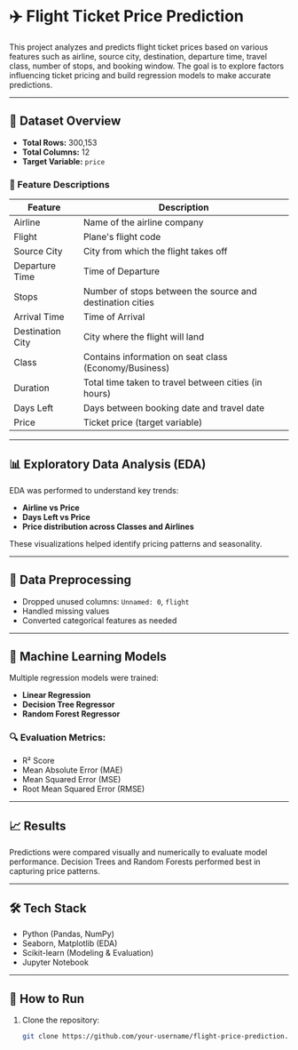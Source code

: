 # ✈️ Flight Ticket Price Prediction

This project analyzes and predicts flight ticket prices based on various features such as airline, source city, destination, departure time, travel class, number of stops, and booking window. The goal is to explore factors influencing ticket pricing and build regression models to make accurate predictions.

---

## 📂 Dataset Overview

- **Total Rows:** 300,153  
- **Total Columns:** 12  
- **Target Variable:** `price`

### 📄 Feature Descriptions

| Feature           | Description                                                                 |
|------------------|-----------------------------------------------------------------------------|
| Airline           | Name of the airline company                                                 |
| Flight            | Plane's flight code                                                         |
| Source City       | City from which the flight takes off                                        |
| Departure Time    | Time of Departure                                                           |
| Stops             | Number of stops between the source and destination cities                   |
| Arrival Time      | Time of Arrival                                                             |
| Destination City  | City where the flight will land                                             |
| Class             | Contains information on seat class (Economy/Business)                      |
| Duration          | Total time taken to travel between cities (in hours)                        |
| Days Left         | Days between booking date and travel date                                   |
| Price             | Ticket price (target variable)                                              |

---

## 📊 Exploratory Data Analysis (EDA)

EDA was performed to understand key trends:
- **Airline vs Price**
- **Days Left vs Price**
- **Price distribution across Classes and Airlines**

These visualizations helped identify pricing patterns and seasonality.

---

## 🧹 Data Preprocessing

- Dropped unused columns: `Unnamed: 0`, `flight`
- Handled missing values
- Converted categorical features as needed

---

## 🤖 Machine Learning Models

Multiple regression models were trained:
- **Linear Regression**
- **Decision Tree Regressor**
- **Random Forest Regressor**

### 🔍 Evaluation Metrics:
- R² Score
- Mean Absolute Error (MAE)
- Mean Squared Error (MSE)
- Root Mean Squared Error (RMSE)

---

## 📈 Results

Predictions were compared visually and numerically to evaluate model performance. Decision Trees and Random Forests performed best in capturing price patterns.

---

## 🛠️ Tech Stack

- Python (Pandas, NumPy)
- Seaborn, Matplotlib (EDA)
- Scikit-learn (Modeling & Evaluation)
- Jupyter Notebook

---

## 🚀 How to Run

1. Clone the repository:
   ```bash
   git clone https://github.com/your-username/flight-price-prediction.git

